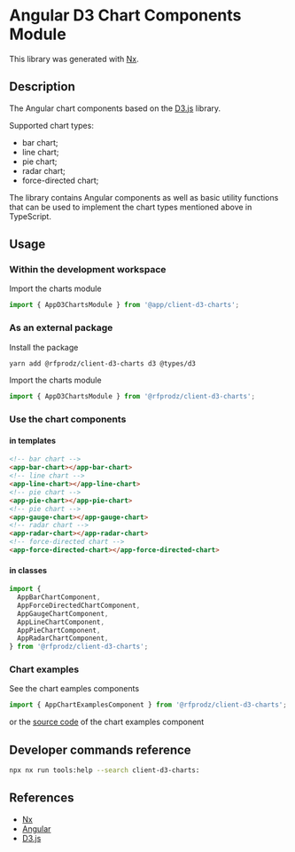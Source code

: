 # Angular D3 Chart Components Module

This library was generated with [Nx](https://nx.dev).

## Description

The Angular chart components based on the [D3.js](https://d3js.org/) library.

Supported chart types:

- bar chart;
- line chart;
- pie chart;
- radar chart;
- force-directed chart;

The library contains Angular components as well as basic utility functions that can be used to implement the chart types mentioned above in TypeScript.

## Usage

### Within the development workspace

Import the charts module

```typescript
import { AppD3ChartsModule } from '@app/client-d3-charts';
```

### As an external package

Install the package

```bash
yarn add @rfprodz/client-d3-charts d3 @types/d3
```

Import the charts module

```typescript
import { AppD3ChartsModule } from '@rfprodz/client-d3-charts';
```

### Use the chart components

#### in templates

```html
<!-- bar chart -->
<app-bar-chart></app-bar-chart>
<!-- line chart -->
<app-line-chart></app-line-chart>
<!-- pie chart -->
<app-pie-chart></app-pie-chart>
<!-- pie chart -->
<app-gauge-chart></app-gauge-chart>
<!-- radar chart -->
<app-radar-chart></app-radar-chart>
<!-- force-directed chart -->
<app-force-directed-chart></app-force-directed-chart>
```

#### in classes

```typescript
import {
  AppBarChartComponent,
  AppForceDirectedChartComponent,
  AppGaugeChartComponent,
  AppLineChartComponent,
  AppPieChartComponent,
  AppRadarChartComponent,
} from '@rfprodz/client-d3-charts';
```

### Chart examples

See the chart eamples components

```typescript
import { AppChartExamplesComponent } from '@rfprodz/client-d3-charts';
```

or the [source code](https://github.com/rfprod/nx-ng-starter/blob/main/libs/client-d3-charts/src/lib/components/chart-examples/chart-examples.component.ts) of the chart examples component

## Developer commands reference

```bash
npx nx run tools:help --search client-d3-charts:
```

## References

- [Nx](https://nx.dev)
- [Angular](https://angular.io)
- [D3.js](https://d3js.org/)
